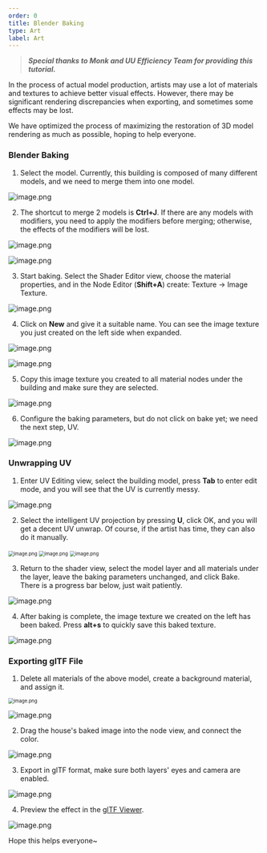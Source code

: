 ```yaml
---
order: 0
title: Blender Baking
type: Art
label: Art
---
```


> **_Special thanks to Monk and UU Efficiency Team for providing this tutorial._**

In the process of actual model production, artists may use a lot of materials and textures to achieve better visual effects. However, there may be significant rendering discrepancies when exporting, and sometimes some effects may be lost.

We have optimized the process of maximizing the restoration of 3D model rendering as much as possible, hoping to help everyone.

### Blender Baking

1. Select the model. Currently, this building is composed of many different models, and we need to merge them into one model.

![image.png](https://gw.alipayobjects.com/zos/OasisHub/062ab80a-f13e-4bde-b916-61ed65150540/1635163063741-2a68da6a-bb53-47ef-8404-7f52c127c802.png)

2. The shortcut to merge 2 models is **Ctrl+J**. If there are any models with modifiers, you need to apply the modifiers before merging; otherwise, the effects of the modifiers will be lost.

![image.png](https://gw.alipayobjects.com/zos/OasisHub/ba1e9e63-4bf9-431d-95e3-d508e79aad63/1635163542878-3653c3a0-e4f5-4a6c-b7b7-d7184c98a819.png)

![image.png](https://gw.alipayobjects.com/zos/OasisHub/2178d932-f0f2-438a-9f8c-527d1f6f05fa/1635163601788-28030c1a-37cd-4713-ba7a-af822bc3933a.png)

3. Start baking. Select the Shader Editor view, choose the material properties, and in the Node Editor (**Shift+A**) create: Texture -> Image Texture.

![image.png](https://gw.alipayobjects.com/zos/OasisHub/e2ba5925-225c-48fa-b9e7-250e6f4e64a0/1635164198831-1237a411-8897-4ad0-b992-33c8b2b4000c.png)

4. Click on **New** and give it a suitable name. You can see the image texture you just created on the left side when expanded.

![image.png](https://gw.alipayobjects.com/zos/OasisHub/cd9518f4-a6cd-48f3-8b04-7e7dfd20e661/1635164520500-013dc671-1db1-44f2-94a2-7213e0c5c343.png)

![image.png](https://gw.alipayobjects.com/zos/OasisHub/3864b696-e0f0-4511-a230-1ca067205f67/1635164571943-ab22c291-6e52-49f2-87d3-cacc1ba6d468.png)

5. Copy this image texture you created to all material nodes under the building and make sure they are selected.

![image.png](https://gw.alipayobjects.com/zos/OasisHub/f92bd96d-4afd-42b5-b575-672461acb064/1635164645095-27735887-b48b-48ee-8877-c01efda281f2.png)

6. Configure the baking parameters, but do not click on bake yet; we need the next step, UV.

![image.png](https://gw.alipayobjects.com/zos/OasisHub/38b7d00e-1363-420d-bbc0-a06b1cbbb5f1/1635164890110-0f3449bd-7109-4d22-b083-dc725797b93e.png)

### Unwrapping UV

1. Enter UV Editing view, select the building model, press **Tab** to enter edit mode, and you will see that the UV is currently messy.

![image.png](https://gw.alipayobjects.com/zos/OasisHub/f98df575-2c59-4288-a567-0ecbc66c1548/1635164950027-7a66b660-7b1d-4e83-a499-b37ac64bb6a9.png)

2. Select the intelligent UV projection by pressing **U**, click OK, and you will get a decent UV unwrap. Of course, if the artist has time, they can also do it manually.

<img src="https://gw.alipayobjects.com/zos/OasisHub/e4d99da8-5173-4fea-81e1-11ad9f4bc0b8/1635165016801-c5692726-84ab-4362-a588-c21ed49740e0.png" alt="image.png" style="zoom:67%;" />

<img src="https://gw.alipayobjects.com/zos/OasisHub/087c6da9-a38d-4cba-b321-58253235f6f3/1635165024292-fcb7096c-99b7-4ad7-ad22-8600c254294b.png" alt="image.png" style="zoom:67%;" />

<img src="https://gw.alipayobjects.com/zos/OasisHub/f0bb451b-5055-483d-8c33-d4d4c7862a17/1635165041095-d025d34d-b94a-4dae-9748-f8204b69e6fb.png" alt="image.png" style="zoom:67%;" />

3. Return to the shader view, select the model layer and all materials under the layer, leave the baking parameters unchanged, and click Bake. There is a progress bar below, just wait patiently.

![image.png](https://gw.alipayobjects.com/zos/OasisHub/e8c439b1-4dc4-419e-abe4-ad7fb7a3b8e5/1635165107820-c9733262-2672-4d1a-ac01-0452ed71c440.png)

4. After baking is complete, the image texture we created on the left has been baked. Press **alt+s** to quickly save this baked texture.

![image.png](https://gw.alipayobjects.com/zos/OasisHub/96becab7-74e3-4b2b-94e8-0c74bc5929d5/1635165192308-88c6f55f-faa6-4aa2-91c5-2b7114dbc3e8.png)

### Exporting glTF File

1. Delete all materials of the above model, create a background material, and assign it.

<img src="https://gw.alipayobjects.com/zos/OasisHub/3a5bac46-4ccd-4f1a-97d1-5dbb6998d4f5/1635165741680-26d4d4e5-737b-4bc7-9816-afcd532f9501.png" alt="image.png" style="zoom:67%;" />

![image.png](https://gw.alipayobjects.com/zos/OasisHub/a2d19c0a-79b9-4d51-b306-83a86d4388e4/1635165697839-5f88f82f-a66b-453d-970d-3398818ca8d8.png)

2. Drag the house's baked image into the node view, and connect the color.

![image.png](https://gw.alipayobjects.com/zos/OasisHub/ad28062c-09f0-4586-8ca0-a927f94e57d0/1635165825176-cb680c0b-9126-47f8-8ee2-920df3831a89.png)

3. Export in glTF format, make sure both layers' eyes and camera are enabled.

![image.png](https://gw.alipayobjects.com/zos/OasisHub/1590d92c-54ba-4efa-b6ca-6c2c3e8b95de/1635165880957-933cc281-8848-436f-a2af-186d818202d1.png)

4. Preview the effect in the [glTF Viewer](https://galacean.antgroup.com/#/gltf-viewer).

![image.png](https://gw.alipayobjects.com/zos/OasisHub/81cfd9e4-474a-45dc-8133-de27a9c08dd6/1635166016557-59978f7f-6c91-4f13-99b3-9907e5c8cd44.png)

Hope this helps everyone~
